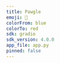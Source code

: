 ```yaml
---
title: Pawgle
emoji: 🐶
colorFrom: blue
colorTo: red
sdk: gradio
sdk_version: 4.0.0
app_file: app.py
pinned: false
---
```

